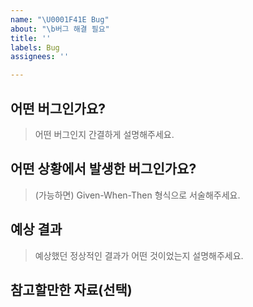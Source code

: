 ```yaml
---
name: "\U0001F41E Bug"
about: "\b버그 해결 필요"
title: ''
labels: Bug
assignees: ''

---
```


## 어떤 버그인가요?

> 어떤 버그인지 간결하게 설명해주세요.

## 어떤 상황에서 발생한 버그인가요?

> (가능하면) Given-When-Then 형식으로 서술해주세요.

## 예상 결과

> 예상했던 정상적인 결과가 어떤 것이었는지 설명해주세요.

## 참고할만한 자료(선택)
